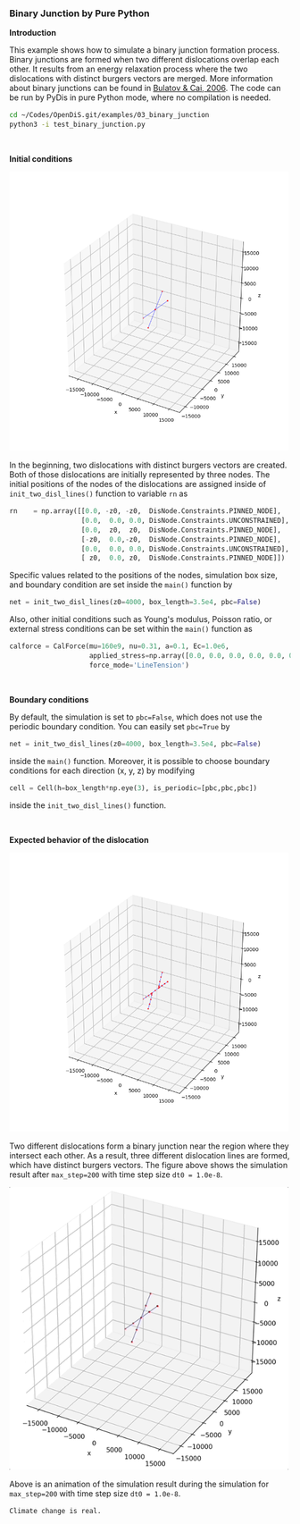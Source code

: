 ### Binary Junction by Pure Python

**Introduction**

This example shows how to simulate a binary junction formation process. Binary junctions are formed when two different dislocations overlap each other. It results from an energy relaxation process where the two dislocations with distinct burgers vectors are merged. More information about binary junctions can be found in [Bulatov & Cai, 2006](https://core.ac.uk/reader/44178170). The code can be run by PyDis in pure Python mode, where no compilation is needed.

```bash
cd ~/Codes/OpenDiS.git/examples/03_binary_junction
python3 -i test_binary_junction.py
```

</br>

**Initial conditions**

<img src=./figures/binary_junction_python_init.png alt="" width="500" />

In the beginning, two dislocations with distinct burgers vectors are created. Both of those dislocations are initially represented by three nodes. The initial positions of the nodes of the dislocations are assigned inside of ```init_two_disl_lines()``` function to variable ```rn``` as

```python
rn    = np.array([[0.0, -z0, -z0,  DisNode.Constraints.PINNED_NODE],
                  [0.0,  0.0, 0.0, DisNode.Constraints.UNCONSTRAINED],
                  [0.0,  z0,  z0,  DisNode.Constraints.PINNED_NODE],
                  [-z0,  0.0,-z0,  DisNode.Constraints.PINNED_NODE],
                  [0.0,  0.0, 0.0, DisNode.Constraints.UNCONSTRAINED],
                  [ z0,  0.0, z0,  DisNode.Constraints.PINNED_NODE]])
```

Specific values related to the positions of the nodes, simulation box size, and boundary condition are set inside the ```main()``` function by

```python
net = init_two_disl_lines(z0=4000, box_length=3.5e4, pbc=False)
```

Also, other initial conditions such as Young's modulus, Poisson ratio, or external stress conditions can be set within the ```main()``` function as

```python
calforce = CalForce(mu=160e9, nu=0.31, a=0.1, Ec=1.0e6,
                    applied_stress=np.array([0.0, 0.0, 0.0, 0.0, 0.0, 0.0]),
                    force_mode='LineTension')
```

</br>

**Boundary conditions**

By default, the simulation is set to ```pbc=False```, which does not use the periodic boundary condition. You can easily set ```pbc=True``` by

```python
net = init_two_disl_lines(z0=4000, box_length=3.5e4, pbc=False)
```

inside the ```main()``` function. Moreover, it is possible to choose boundary conditions for each direction (x, y, z) by modifying 

```python
cell = Cell(h=box_length*np.eye(3), is_periodic=[pbc,pbc,pbc])
```

inside the ```init_two_disl_lines()``` function.

</br>

**Expected behavior of the dislocation**

<img src=./figures/binary_junction_python_final.png alt="" width="500" />

Two different dislocations form a binary junction near the region where they intersect each other. As a result, three different dislocation lines are formed, which have distinct burgers vectors. The figure above shows the simulation result after ```max_step=200``` with time step size ```dt0 = 1.0e-8```.

<img src=./figures/binary_junction_animation.gif alt="" width="500" />

Above is an animation of the simulation result during the simulation for ```max_step=200``` with time step size ```dt0 = 1.0e-8```.


```{attention}
Climate change is real.
```
